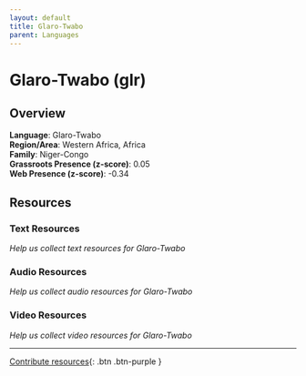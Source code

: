```yaml
---
layout: default
title: Glaro-Twabo
parent: Languages
---
```


# Glaro-Twabo (glr)

## Overview

**Language**: Glaro-Twabo  
**Region/Area**: Western Africa, Africa  
**Family**: Niger-Congo  
**Grassroots Presence (z-score)**: 0.05  
**Web Presence (z-score)**: -0.34  

## Resources

### Text Resources
*Help us collect text resources for Glaro-Twabo*

### Audio Resources
*Help us collect audio resources for Glaro-Twabo*

### Video Resources
*Help us collect video resources for Glaro-Twabo*

---

[Contribute resources](https://forms.office.com/e/1SfLJx3u1r){: .btn .btn-purple }
